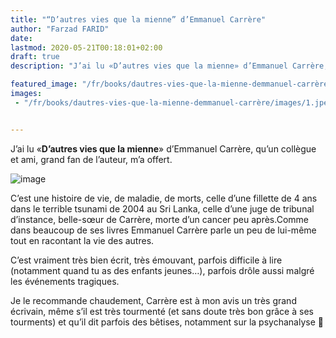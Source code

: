 ```yaml
---
title: "“D’autres vies que la mienne” d’Emmanuel Carrère"
author: "Farzad FARID"
date: 
lastmod: 2020-05-21T00:18:01+02:00
draft: true
description: "J’ai lu «D’autres vies que la mienne» d’Emmanuel Carrère, qu’un collègue et ami, grand fan de l’auteur, m’a offert."

featured_image: "/fr/books/dautres-vies-que-la-mienne-demmanuel-carrère/images/1.jpeg" 
images:
 - "/fr/books/dautres-vies-que-la-mienne-demmanuel-carrère/images/1.jpeg"


---
```


J’ai lu «**D’autres vies que la mienne**» d’Emmanuel Carrère, qu’un collègue et ami, grand fan de l’auteur, m’a offert. 




![image](images/1.jpeg#layoutTextWidth)



C’est une histoire de vie, de maladie, de morts, celle d’une fillette de 4 ans dans le terrible tsunami de 2004 au Sri Lanka, celle d’une juge de tribunal d’instance, belle-sœur de Carrère, morte d’un cancer peu après.Comme dans beaucoup de ses livres Emmanuel Carrère parle un peu de lui-même tout en racontant la vie des autres. 

C’est vraiment très bien écrit, très émouvant, parfois difficile à lire (notamment quand tu as des enfants jeunes…), parfois drôle aussi malgré les événements tragiques.

Je le recommande chaudement, Carrère est à mon avis un très grand écrivain, même s’il est très tourmenté (et sans doute très bon grâce à ses tourments) et qu’il dit parfois des bêtises, notamment sur la psychanalyse 😬

